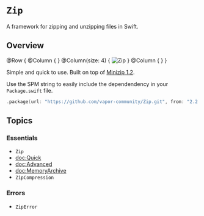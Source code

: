 # ``Zip``

A framework for zipping and unzipping files in Swift.

## Overview

@Row {
    @Column { }
    @Column(size: 4) {
        ![Zip](zip-logo)
    }
    @Column { }
}

Simple and quick to use.
Built on top of [Minizip 1.2](https://github.com/zlib-ng/minizip-ng/tree/1.2).

Use the SPM string to easily include the dependendency in your `Package.swift` file.

```swift
.package(url: "https://github.com/vapor-community/Zip.git", from: "2.2.0")
```

## Topics

### Essentials

- ``Zip``
- <doc:Quick>
- <doc:Advanced>
- <doc:MemoryArchive>
- ``ZipCompression``

### Errors

- ``ZipError``
